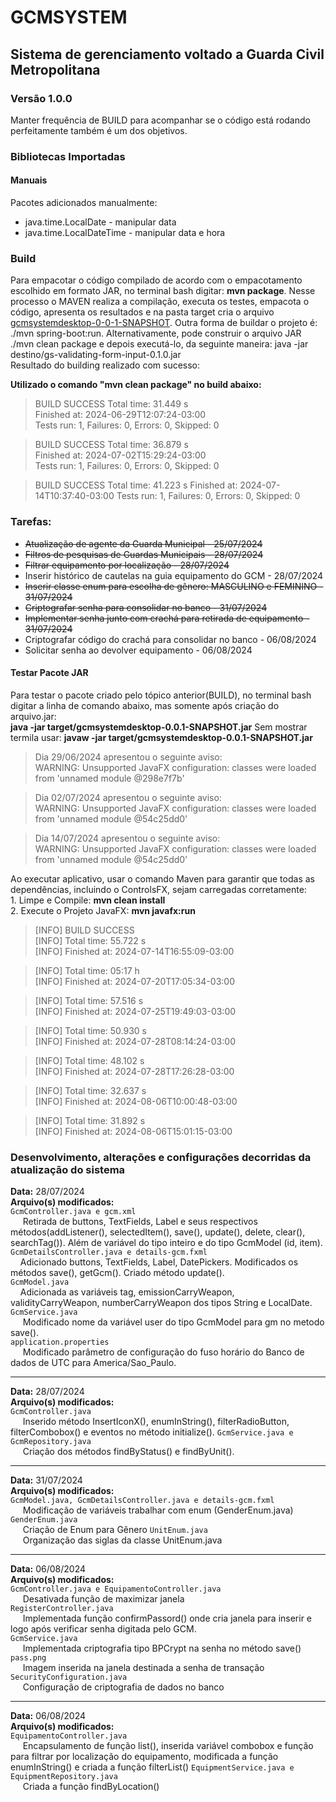 # GCMSYSTEM
## Sistema de gerenciamento voltado a Guarda Civil Metropolitana
### Versão 1.0.0
Manter frequência de BUILD para acompanhar se o código está rodando perfeitamente também é um dos objetivos.  
### Bibliotecas Importadas
#### Manuais
Pacotes adicionados manualmente:
* java.time.LocalDate - manipular data
* java.time.LocalDateTime - manipular data e hora

### Build
Para empacotar o código compilado de acordo com o empacotamento escolhido em formato JAR, no terminal bash digitar: **mvn package**. Nesse processo o MAVEN realiza a compilação, executa os testes, empacota o código, apresenta os resultados e na pasta target cria o arquivo [gcmsystemdesktop-0-0-1-SNAPSHOT](target/gcmsystemdesktop-0.0.1-SNAPSHOT.jar). Outra forma de buildar o projeto é: ./mvn spring-boot:run. Alternativamente, pode construir o arquivo JAR ./mvn clean package e depois executá-lo, da seguinte maneira: java -jar destino/gs-validating-form-input-0.1.0.jar  
Resultado do building realizado com sucesso:  
 
**Utilizado o comando "mvn clean package" no build abaixo:**  
>BUILD SUCCESS 
>Total time:  31.449 s  
>Finished at: 2024-06-29T12:07:24-03:00  
>Tests run: 1, Failures: 0, Errors: 0, Skipped: 0 

>BUILD SUCCESS 
>Total time:  36.879 s  
>Finished at: 2024-07-02T15:29:24-03:00  
>Tests run: 1, Failures: 0, Errors: 0, Skipped: 0  

>BUILD SUCCESS 
>Total time:  41.223 s 
>Finished at: 2024-07-14T10:37:40-03:00 
>Tests run: 1, Failures: 0, Errors: 0, Skipped: 0  

### Tarefas:
- ~~Atualização de agente da Guarda Municipal - 25/07/2024~~
- ~~Filtros de pesquisas de Guardas Municipais - 28/07/2024~~
- ~~Filtrar equipamento por localização - 28/07/2024~~
- Inserir histórico de cautelas na guia equipamento do GCM - 28/07/2024
- ~~Inserir classe enum para escolha de gênero: MASCULINO e FEMININO - 31/07/2024~~
- ~~Criptografar senha para consolidar no banco - 31/07/2024~~
- ~~Implementar senha junto com crachá para retirada de equipamento - 31/07/2024~~
- Criptografar código do crachá para consolidar no banco - 06/08/2024
- Solicitar senha ao devolver equipamento - 06/08/2024

#### Testar Pacote JAR
Para testar o pacote criado pelo tópico anterior(BUILD), no terminal bash digitar a linha de comando abaixo, mas somente após criação do arquivo.jar:  
**java -jar target/gcmsystemdesktop-0.0.1-SNAPSHOT.jar** Sem mostrar termila usar: **javaw -jar target/gcmsystemdesktop-0.0.1-SNAPSHOT.jar**
>Dia 29/06/2024 apresentou o seguinte aviso:   
WARNING: Unsupported JavaFX configuration: classes were loaded from 'unnamed module @298e7f7b'  

>Dia 02/07/2024 apresentou o seguinte aviso:  
WARNING: Unsupported JavaFX configuration: classes were loaded from 'unnamed module @54c25dd0'

>Dia 14/07/2024 apresentou o seguinte aviso:  
WARNING: Unsupported JavaFX configuration: classes were loaded from 'unnamed module @54c25dd0'  

Ao executar aplicativo, usar o comando Maven para garantir que todas as dependências, incluindo o ControlsFX, sejam carregadas corretamente:   
    1. Limpe e Compile: **mvn clean install**  
    2. Execute o Projeto JavaFX:  **mvn javafx:run** 

>[INFO] BUILD SUCCESS  
[INFO] Total time:  55.722 s  
[INFO] Finished at: 2024-07-14T16:55:09-03:00 
 
>[INFO] Total time:  05:17 h  
[INFO] Finished at: 2024-07-20T17:05:34-03:00

>[INFO] Total time:  57.516 s  
[INFO] Finished at: 2024-07-25T19:49:03-03:00  

>[INFO] Total time:  50.930 s  
[INFO] Finished at: 2024-07-28T08:14:24-03:00

>[INFO] Total time:  48.102 s  
[INFO] Finished at: 2024-07-28T17:26:28-03:00  
 
>[INFO] Total time:  32.637 s  
[INFO] Finished at: 2024-08-06T10:00:48-03:00

>[INFO] Total time:  31.892 s  
[INFO] Finished at: 2024-08-06T15:01:15-03:00

### Desenvolvimento, alterações e configurações decorridas da atualização do sistema  
**Data:** 28/07/2024  
**Arquivo(s) modificados:**  
`GcmController.java e gcm.xml`  
&nbsp;&nbsp;&nbsp;&nbsp; Retirada de buttons, TextFields, Label e seus respectivos métodos(addListener(), selectedItem(), save(), update(), delete, clear(),   
searchTag()). Além de variável do tipo inteiro e do tipo GcmModel (id, item).  
`GcmDetailsController.java e details-gcm.fxml`  
&nbsp;&nbsp;&nbsp;&nbsp;Adicionado buttons, TextFields, Label, DatePickers. Modificados os métodos save(), getGcm(). Criado método update().  
`GcmModel.java`  
&nbsp;&nbsp;&nbsp;&nbsp;Adicionada as variáveis tag, emissionCarryWeapon, validityCarryWeapon, numberCarryWeapon dos tipos String e LocalDate.  
`GcmService.java`  
&nbsp;&nbsp;&nbsp;&nbsp; Modificado nome da variável user do tipo GcmModel para gm no metodo save().  
`application.properties`  
&nbsp;&nbsp;&nbsp;&nbsp; Modificado parâmetro de configuração do fuso horário do Banco de dados de UTC para America/Sao_Paulo.  

---  
**Data:** 28/07/2024    
**Arquivo(s) modificados:**  
`GcmController.java`  
&nbsp;&nbsp;&nbsp;&nbsp; Inserido método InsertIconX(), enumInString(), filterRadioButton, filterCombobox() e eventos no método initialize().
`GcmService.java e GcmRepository.java`  
&nbsp;&nbsp;&nbsp;&nbsp; Criação dos métodos findByStatus() e findByUnit().

---  
**Data:** 31/07/2024    
**Arquivo(s) modificados:**  
`GcmModel.java, GcmDetailsController.java e details-gcm.fxml`  
&nbsp;&nbsp;&nbsp;&nbsp;  Modificação de variáveis trabalhar com enum (GenderEnum.java)
`GenderEnum.java`  
&nbsp;&nbsp;&nbsp;&nbsp; Criação de Enum para Gênero
`UnitEnum.java`  
&nbsp;&nbsp;&nbsp;&nbsp; Organização das siglas da classe UnitEnum.java

---  
**Data:** 06/08/2024    
**Arquivo(s) modificados:**  
`GcmController.java e EquipamentoController.java`   
&nbsp;&nbsp;&nbsp;&nbsp;  Desativada função de maximizar janela  
`RegisterController.java`   
&nbsp;&nbsp;&nbsp;&nbsp;  Implementada função confirmPassord() onde cria janela para inserir e logo após verificar senha digitada pelo GCM.  
`GcmService.java`  
&nbsp;&nbsp;&nbsp;&nbsp;  Implementada criptografia tipo BPCrypt na senha no método save()  
`pass.png`  
&nbsp;&nbsp;&nbsp;&nbsp;  Imagem inserida na janela destinada a senha de transação  
`SecurityConfiguration.java`  
&nbsp;&nbsp;&nbsp;&nbsp;  Configuração de criptografia de dados no banco  

---  
**Data:** 06/08/2024    
**Arquivo(s) modificados:**  
`EquipamentoController.java`   
&nbsp;&nbsp;&nbsp;&nbsp;  Encapsulamento de função list(), inserida variável combobox e função para filtrar por localização do equipamento, modificada a função enumInString() e criada a função filterList()
`EquipmentService.java e EquipmentRepository.java`  
&nbsp;&nbsp;&nbsp;&nbsp;  Criada a função findByLocation()  